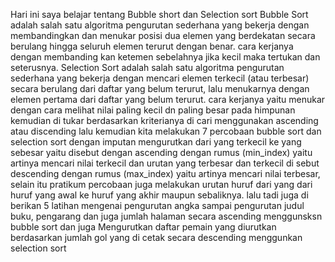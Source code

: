 Hari ini  saya belajar tentang Bubble short dan Selection sort
Bubble Sort adalah salah satu algoritma pengurutan sederhana yang bekerja dengan membandingkan dan menukar posisi dua elemen yang berdekatan secara berulang hingga seluruh elemen terurut dengan benar. cara kerjanya dengan membanding kan ketemen sebelahnya jika kecil maka tertukan dan seterusnya.
Selection Sort adalah salah satu algoritma pengurutan sederhana yang bekerja dengan mencari elemen terkecil (atau terbesar) secara berulang dari daftar yang belum terurut, lalu menukarnya dengan elemen pertama dari daftar yang belum terurut.  cara kerjanya yaitu menukar dengan cara melihat nilai paling kecil dn paling besar pada himpunan kemudian di tukar berdasarkan kriterianya di cari menggunakan ascending atau discending
lalu kemudian kita melakukan 7 percobaan bubble sort dan selection sort dengan imputan mengurutkan dari yang terkecil ke yang sebesar yaitu disebut dengan ascending dengan rumus (min_index) yaitu artinya mencari nilai terkecil dan urutan yang terbesar dan terkecil di sebut descending dengan rumus (max_index) yaitu artinya mencari nilai terbesar, selain itu pratikum percobaan juga melakukan urutan huruf dari yang dari huruf yang awal ke huruf yang akhir maupun sebaliknya. lalu tadi juga di berikan 5 latihan mengenai pengurutan angka sampai pengurutan judul buku, pengarang dan juga jumlah halaman secara  ascending menggunsksn bubble sort dan juga Mengurutkan daftar pemain yang diurutkan berdasarkan jumlah gol yang di cetak secara descending menggunkan selection sort
